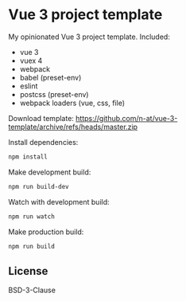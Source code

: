 # Vue 3 project template

My opinionated Vue 3 project template. Included:

* vue 3
* vuex 4
* webpack
* babel (preset-env)
* eslint
* postcss (preset-env)
* webpack loaders (vue, css, file)

Download template: https://github.com/n-at/vue-3-template/archive/refs/heads/master.zip

Install dependencies:

```bash
npm install
```

Make development build:

```bash
npm run build-dev
```

Watch with development build:

```bash
npm run watch
```

Make production build:

```bash
npm run build
```

## License

BSD-3-Clause
